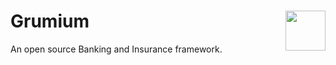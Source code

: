 # Grumium <img align="right" width="64" height="64" src="logo.png">
An open source Banking and Insurance framework.

